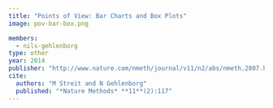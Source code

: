 ```yaml
---
title: "Points of View: Bar Charts and Box Plots"
image: pov-bar-box.png

members:
  - nils-gehlenborg
type: other
year: 2014
publisher: "http://www.nature.com/nmeth/journal/v11/n2/abs/nmeth.2807.html"
cite:
  authors: "M Streit and N Gehlenborg"
  published: "*Nature Methods* **11**(2):117"
---
```

